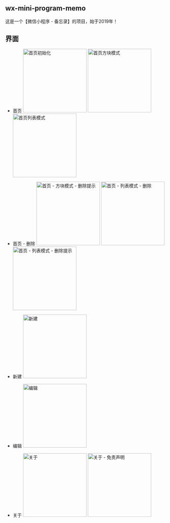 ﻿## wx-mini-program-memo

这是一个【微信小程序 - 备忘录】的项目，始于2019年！

## 界面

 * 首页
   <img alt="首页初始化" src="https://github.com/zcrkey/wx-mini-program-memo/blob/master/%E7%95%8C%E9%9D%A2/%E9%A6%96%E9%A1%B5%20-%20%E5%88%9D%E5%A7%8B%E5%8C%96.jpg" width="200">
   <img alt="首页方块模式" src="https://github.com/zcrkey/wx-mini-program-memo/blob/master/%E7%95%8C%E9%9D%A2/%E9%A6%96%E9%A1%B5%20-%20%E6%96%B9%E5%9D%97%E6%A8%A1%E5%BC%8F.jpg" width="200">
   <img alt="首页列表模式" src="https://github.com/zcrkey/wx-mini-program-memo/blob/master/%E7%95%8C%E9%9D%A2/%E9%A6%96%E9%A1%B5%20-%20%E5%88%97%E8%A1%A8%E6%A8%A1%E5%BC%8F.jpg" width="200">

 * 首页 - 删除
   <img alt="首页 - 方块模式 - 删除提示" src="https://github.com/zcrkey/wx-mini-program-memo/blob/master/%E7%95%8C%E9%9D%A2/%E9%A6%96%E9%A1%B5%20-%20%E6%96%B9%E5%9D%97%E6%A8%A1%E5%BC%8F%20-%20%E5%88%A0%E9%99%A4.jpg" width="200">
   <img alt="首页 - 列表模式 - 删除" src="https://github.com/zcrkey/wx-mini-program-memo/blob/master/%E7%95%8C%E9%9D%A2/%E9%A6%96%E9%A1%B5%20-%20%E5%88%97%E8%A1%A8%E6%A8%A1%E5%BC%8F%20-%20%E5%88%A0%E9%99%A4.jpg" width="200">
   <img alt="首页 - 列表模式 - 删除提示" src="https://github.com/zcrkey/wx-mini-program-memo/blob/master/%E7%95%8C%E9%9D%A2/%E9%A6%96%E9%A1%B5%20-%20%E5%88%97%E8%A1%A8%E6%A8%A1%E5%BC%8F%20-%20%E5%88%A0%E9%99%A4%E6%8F%90%E7%A4%BA.jpg" width="200">

 * 新建
   <img alt="新建" src="https://github.com/zcrkey/wx-mini-program-memo/blob/master/%E7%95%8C%E9%9D%A2/%E6%96%B0%E5%BB%BA.jpg" width="200">

 * 编辑
   <img alt="编辑" src="https://github.com/zcrkey/wx-mini-program-memo/blob/master/%E7%95%8C%E9%9D%A2/%E7%BC%96%E8%BE%91.jpg" width="200">

 * 关于
   <img alt="关于" src="https://github.com/zcrkey/wx-mini-program-memo/blob/master/%E7%95%8C%E9%9D%A2/%E5%85%B3%E4%BA%8E.jpg" width="200">
   <img alt="关于 - 免责声明" src="https://github.com/zcrkey/wx-mini-program-memo/blob/master/%E7%95%8C%E9%9D%A2/%E5%85%B3%E4%BA%8E%20-%20%E5%85%8D%E8%B4%A3%E5%A3%B0%E6%98%8E.jpg" width="200">